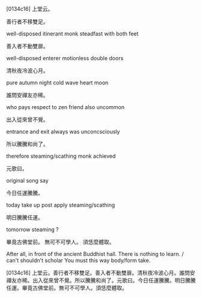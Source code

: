 [0134c16] 上堂云。

善行者不移雙足。

well-disposed itinerant monk steadfast with both feet

善入者不動雙扉。

well-disposed enterer motionless double doors

清秋夜冷波心月。

pure autumn night cold wave heart moon

誰問安禪友亦稀。

who pays respect to zen friend also uncommon

出入從來曾不覺。

entrance and exit always was unconcsciously

所以騰騰和尚了。

therefore steaming/scathing monk achieved

元歌曰。

original song say

今日任運騰騰。

today take up post apply steaming/scathing

明日騰騰任運。

tomorrow steaming ?

畢竟古佛堂前。
無可不可學人。
須恁麼體取。

After all, in front of the ancient Buddhist hall.
There is nothing to learn. / can't shouldn't scholar
You must this way body/form take.

[0134c16] 上堂云。善行者不移雙足。善入者不動雙扉。清秋夜冷波心月。誰問安禪友亦稀。出入從來曾不覺。所以騰騰和尚了。元歌曰。今日任運騰騰。明日騰騰任運。畢竟古佛堂前。無可不可學人。須恁麼體取。
